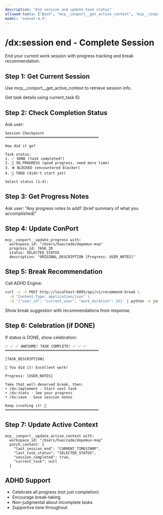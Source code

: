 ```yaml
---
description: "End session and update task status"
allowed-tools: ["Bash", "mcp__conport__get_active_context", "mcp__conport__update_progress", "mcp__conport__update_active_context", "mcp__conport__get_progress"]
model: "sonnet-4.5"
---
```


# /dx:session end - Complete Session

End your current work session with progress tracking and break recommendation.

## Step 1: Get Current Session

Use mcp__conport__get_active_context to retrieve session info.

Get task details using current_task ID.

## Step 2: Check Completion Status

Ask user:
```
Session Checkpoint
═══════════════════════════════════════════

How did it go?

Task status:
1. ✅ DONE (task completed!)
2. 🔄 IN_PROGRESS (good progress, need more time)
3. ⏸️ BLOCKED (encountered blocker)
4. 📝 TODO (didn't start yet)

Select status (1-4):
```

## Step 3: Get Progress Notes

Ask user: "Any progress notes to add? (brief summary of what you accomplished)"

## Step 4: Update ConPort

```
mcp__conport__update_progress with:
  workspace_id: "/Users/hue/code/dopemux-mvp"
  progress_id: TASK_ID
  status: SELECTED_STATUS
  description: "ORIGINAL_DESCRIPTION [Progress: USER_NOTES]"
```

## Step 5: Break Recommendation

Call ADHD Engine:
```bash
curl -s -X POST http://localhost:8095/api/v1/recommend-break \
  -H "Content-Type: application/json" \
  -d '{"user_id": "current_user", "work_duration": 25}' | python -m json.tool
```

Show break suggestion with recommendations from response.

## Step 6: Celebration (if DONE)

If status is DONE, show celebration:
```
✅ ✅ ✅ AWESOME! TASK COMPLETE! ✅ ✅ ✅
═══════════════════════════════════════════

[TASK_DESCRIPTION]

🎉 You did it! Excellent work!

Progress: [USER_NOTES]

Take that well-deserved break, then:
• /dx:implement - Start next task
• /dx:stats - See your progress
• /dx:save - Save session notes

Keep crushing it! 💪
═══════════════════════════════════════════
```

## Step 7: Update Active Context

```
mcp__conport__update_active_context with:
  workspace_id: "/Users/hue/code/dopemux-mvp"
  patch_content: {
    "last_session_end": "CURRENT_TIMESTAMP",
    "last_task_status": "SELECTED_STATUS",
    "session_completed": true,
    "current_task": null
  }
```

## ADHD Support

- Celebrate all progress (not just completion)
- Encourage break-taking
- Non-judgmental about incomplete tasks
- Supportive tone throughout
